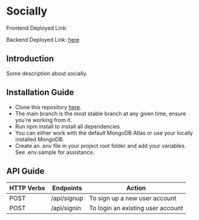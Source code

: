# Socially

Frontend Deployed Link:

Backend Deployed Link: [here](https://socially-webapp.herokuapp.com)

## Introduction

Some description about socially.

## Installation Guide

- Clone this repository [here](https://github.com/Ajinkya2000/socially_backend.git).
- The main branch is the most stable branch at any given time, ensure you're working from it.
- Run npm install to install all dependencies
- You can either work with the default MongoDB Atlas or use your locally installed MongoDB.
- Create an .env file in your project root folder and add your variables. See .env.sample for assistance.

## API Guide

| HTTP Verbs | Endpoints   | Action                            |
| ---------- | ----------- | --------------------------------- |
| POST       | /api/signup | To sign up a new user account     |
| POST       | /api/signin | To login an existing user account |
